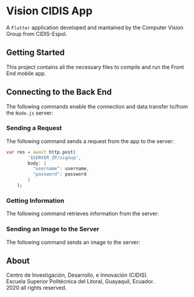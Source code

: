 # Vision CIDIS App

A `Flutter` application developed and mantained by the Computer Vision Group from CIDIS-Espol.

## Getting Started

This project contains all the necessary files to compile and run the Front End mobile app.

## Connecting to the Back End
The following commands enable the connection and data transfer to/from the `Node.js` server:

### Sending a Request
The following command sends a request from the app to the server:
```dart
var res = await http.post(
        '$SERVER_IP/signup',
        body: {
          "username": username,
          "password": password
        }
    );
```

### Getting Information
The following command retrieves information from the server:


### Sending an Image to the Server
The following command sends an image to the server:


## About
Centro de Investigación, Desarrollo, e Innovación (CIDIS).\
Escuela Superior Politécnica del Litoral, Guayaquil, Ecuador.\
2020 all rights reserved.

